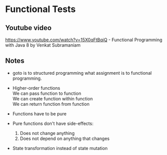# Functional Tests

## Youtube video

https://www.youtube.com/watch?v=15X0qFtBqiQ - Functional Programming with Java 8 by Venkat Subramaniam

## Notes

- goto is to structured programming what assignment is to functional programming.  

- Higher-order functions  
  We can pass function to function  
  We can create function within function  
  We can return function from function  

- Functions have to be pure  

- Pure functions don't have side-effects:  
  
  1. Does not change anything    
  2. Does not depend on anything that changes  

- State transformation instead of state mutation  

  
